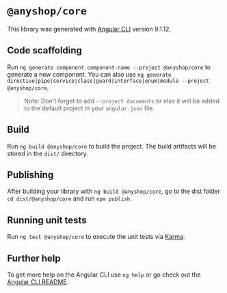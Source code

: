 # `@anyshop/core`

This library was generated with [Angular CLI](https://github.com/angular/angular-cli) version 9.1.12.

## Code scaffolding

Run `ng generate component component-name --project @anyshop/core` to generate a new component. You can also use `ng generate directive|pipe|service|class|guard|interface|enum|module --project @anyshop/core`.

> Note: Don't forget to add `--project documents` or else it will be added to the default project in your `angular.json` file.

## Build

Run `ng build @anyshop/core` to build the project. The build artifacts will be stored in the `dist/` directory.

## Publishing

After building your library with `ng build @anyshop/core`, go to the dist folder `cd dist/@anyshop/core` and run `npm publish`.

## Running unit tests

Run `ng test @anyshop/core` to execute the unit tests via [Karma](https://karma-runner.github.io).

## Further help

To get more help on the Angular CLI use `ng help` or go check out the [Angular CLI README](https://github.com/angular/angular-cli/blob/master/README.md).
